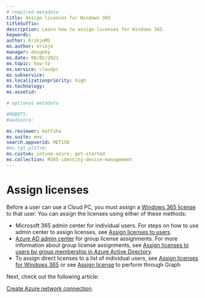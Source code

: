 ```yaml
---
# required metadata
title: Assign licenses for Windows 365
titleSuffix:
description: Learn how to assign licenses for Windows 365.
keywords:
author: ErikjeMS  
ms.author: erikje
manager: dougeby
ms.date: 08/02/2021
ms.topic: how-to
ms.service: cloudpc
ms.subservice:
ms.localizationpriority: high
ms.technology:
ms.assetid: 

# optional metadata

#ROBOTS:
#audience:

ms.reviewer: mattsha
ms.suite: ems
search.appverid: MET150
#ms.tgt_pltfrm:
ms.custom: intune-azure; get-started
ms.collection: M365-identity-device-management
---
```


# Assign licenses

Before a user can use a Cloud PC, you must assign a [Windows 365 license](https://www.microsoft.com/windows-365/all-pricing) to that user. You can assign the licenses using either of these methods:

- Microsoft 365 admin center for individual users. For steps on how to use admin center to assign licenses, see [Assign licenses to users](/microsoft-365/admin/manage/assign-licenses-to-users).
- [Azure AD admin center](https://aad.portal.azure.com/) for group license assignments. For more information about group license assignments, see [Assign licenses to users by group membership in Azure Active Directory](/azure/active-directory/enterprise-users/licensing-groups-assign).
- To assign direct licenses to a list of individual users, see [Assign licenses for Windows 365](/microsoft-365/enterprise/assign-licenses-to-user-accounts-with-microsoft-365-powershell) or see [Assign license](/graph/api/user-assignlicense) to perform through Graph  

<!-- ########################## -->
Next, check out the following article: 

[Create Azure network connection](create-azure-network-connection.md).
